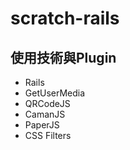 # scratch-rails

## 使用技術與Plugin
- Rails
- GetUserMedia
- QRCodeJS
- CamanJS
- PaperJS
- CSS Filters


